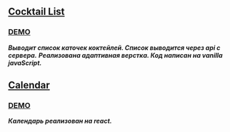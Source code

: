 ## [Cocktail List](https://github.com/Alexplus77/cocktailList) 
### [DEMO](https://alexplus77.github.io/cocktailList/) 
**_Выводит список каточек коктейлей. Список выводится через api с сервера._**
**_Реализована адаптивная верстка. Код написан на vanilla javaScript._**

## [Calendar](https://github.com/Alexplus77/calendar-react)  
### [DEMO](https://alexplus77.github.io/calendar-react/)
**_Календарь реализован на react._**